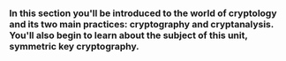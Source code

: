 ### In this section you'll be introduced to the world of cryptology and its two main practices: cryptography and cryptanalysis. You'll also begin to learn about the subject of this unit, symmetric key cryptography.
